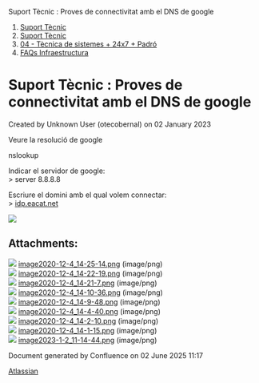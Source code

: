 Suport Tècnic : Proves de connectivitat amb el DNS de google  

1.  [Suport Tècnic](index.md)
2.  [Suport Tècnic](13893782.md)
3.  [04 - Tècnica de sistemes + 24x7 + Padró](26313202.md)
4.  [FAQs Infraestructura](FAQs-Infraestructura_26313593.md)

Suport Tècnic : Proves de connectivitat amb el DNS de google
============================================================

Created by Unknown User (otecobernal) on 02 January 2023

Veure la resolució de google

nslookup

Indicar el servidor de google:  
\> server 8.8.8.8

Escriure el domini amb el qual volem connectar:  
\> [idp.eacat.net](http://idp.eacat.net)

  

![](attachments/81855362/81855371.png)

Attachments:
------------

![](images/icons/bullet_blue.gif) [image2020-12-4\_14-25-14.png](attachments/81855362/81855363.png) (image/png)  
![](images/icons/bullet_blue.gif) [image2020-12-4\_14-22-19.png](attachments/81855362/81855364.png) (image/png)  
![](images/icons/bullet_blue.gif) [image2020-12-4\_14-21-7.png](attachments/81855362/81855365.png) (image/png)  
![](images/icons/bullet_blue.gif) [image2020-12-4\_14-10-36.png](attachments/81855362/81855366.png) (image/png)  
![](images/icons/bullet_blue.gif) [image2020-12-4\_14-9-48.png](attachments/81855362/81855367.png) (image/png)  
![](images/icons/bullet_blue.gif) [image2020-12-4\_14-4-40.png](attachments/81855362/81855368.png) (image/png)  
![](images/icons/bullet_blue.gif) [image2020-12-4\_14-2-10.png](attachments/81855362/81855369.png) (image/png)  
![](images/icons/bullet_blue.gif) [image2020-12-4\_14-1-15.png](attachments/81855362/81855370.png) (image/png)  
![](images/icons/bullet_blue.gif) [image2023-1-2\_11-14-44.png](attachments/81855362/81855371.png) (image/png)  

Document generated by Confluence on 02 June 2025 11:17

[Atlassian](http://www.atlassian.com/)